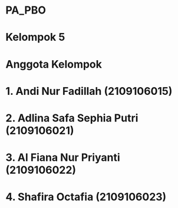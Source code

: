# PA_PBO

# Kelompok 5
# Anggota Kelompok
# 1. Andi Nur Fadillah         (2109106015)
# 2. Adlina Safa Sephia Putri  (2109106021)
# 3. Al Fiana Nur Priyanti     (2109106022)
# 4. Shafira Octafia           (2109106023)
